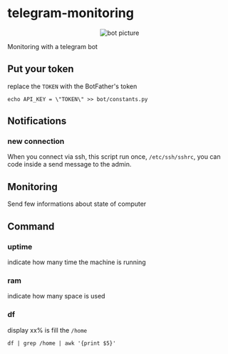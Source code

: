 # telegram-monitoring

<p align="center">
  <img src="https://github.com/theo-grivel/telegram-monitoring/blob/main/assets/Botpic.png" alt="bot picture"/>
</p>

Monitoring with a telegram bot


## Put your token

replace the  `TOKEN` with the BotFather's token

```
echo API_KEY = \"TOKEN\" >> bot/constants.py
```

## Notifications

### new connection

When you connect via ssh, this script run once,
```/etc/ssh/sshrc```, you can code inside a send message to the admin.

## Monitoring

Send few informations about state of computer

## Command

### uptime

indicate how many time the machine is running

### ram

indicate how many space is used

### df

display xx% is fill the ```/home```
```
df | grep /home | awk '{print $5}'
```
